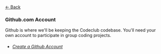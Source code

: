 [<- Back](index.md)


### <a name="github"></a>Github.com Account
Github is where we'll be keeping the Codeclub codebase. You'll need your own account to participate in group coding projects.
- ###### [Create a Github Account](https://github.com/join?source=header-home)
